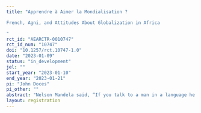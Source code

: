 ```yaml
---
title: "Apprendre à Aimer la Mondialisation ?
French, Agni, and Attitudes About Globalization in Africa
"
rct_id: "AEARCTR-0010747"
rct_id_num: "10747"
doi: "10.1257/rct.10747-1.0"
date: "2023-01-09"
status: "in_development"
jel: ""
start_year: "2023-01-10"
end_year: "2023-01-21"
pi: "John Doces"
pi_other: ""
abstract: "Nelson Mandela said, “If you talk to a man in a language he understands, that goes to his head. If you talk to him in his own language, that goes to his heart.”  Whether Mandela had in mind specifically the language of an oppressor (e.g., Afrikaans) or something more general is perhaps less important than the broader idea that language matters for political, economic, and other matters.  Language shapes how people see the world.  With globalization, languages have spread all over the world and several of them have become dominant like English.  Across the developing world, many people today speak several languages including colonial languages, like French in West Africa, as well as their own indigenous languages.  Does language influence their views of the world? If they are spoken to in the language of the colonizer versus their own indigenous language do they have different views of their world?  In this analysis, we consider this question focusing on views of globalization.  As a process that has been pushed by former colonial powers, and/or dominant western powers like the U.S., it is conceivable that people will react to globalization differently than when asked in their own language.  In general, we hypothesize that when presented in French people will be more supportive of globalization compared to when asked the same questions in a local African language.  French represents the global while an African language like Agni represents the local and people are likely to be affected accordingly in terms of how they view globalization.  We do acknowledge the possibility that French will cause a backlash against globalization but our working hypothesis is in the other direction or in favor of globalization.  To our claim, we will conduct a survey experiment in Côte d’Ivoire amongst an Akan group in the southeastern part of the country known as the Agni.  In Côte d’Ivoire, the Agni are a major Akan group and serve as a good way to test this claim as their language is still widely spoken amongst themselves as well as other Akans and even non-Akan groups.  Building on existing research in international political economy, we have five questions on globalization including trade, investment, and immigration, and we have two versions of the survey one in French and the other in Agni.  We will sample in Aboisso which is a city known to be dominated by the Agni.  The surveys will be randomly assigned either in French or Agni to respondents.  "
layout: registration
---
```


